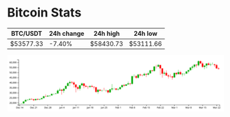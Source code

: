 # Bitcoin Stats

BTC/USDT|24h change|24h high|24h low|
|---|---|---|---|
|$53577.33|-7.40%|$58430.73|$53111.66|

<img src="./chart.svg">

